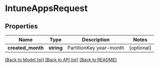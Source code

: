 # IntuneAppsRequest

## Properties
Name | Type | Description | Notes
------------ | ------------- | ------------- | -------------
**created_month** | **string** | PartitionKey year-month | [optional] 

[[Back to Model list]](../README.md#documentation-for-models) [[Back to API list]](../README.md#documentation-for-api-endpoints) [[Back to README]](../README.md)

